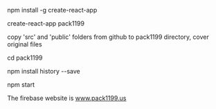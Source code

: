 npm install -g create-react-app

create-react-app pack1199

copy 'src' and 'public' folders from github to pack1199 directory, cover original files

cd pack1199

npm install history --save

npm start

The firebase website is www.pack1199.us
